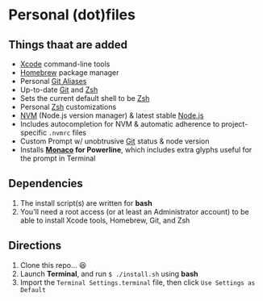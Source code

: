 # Personal (dot)files

## Things thaat are added
* [Xcode](https://developer.apple.com/xcode/) command-line tools
* [Homebrew](http://brew.sh/) package manager
* Personal [Git Aliases](https://git-scm.com/book/en/v2/Git-Basics-Git-Aliases)
* Up-to-date [Git](https://git-scm.com/) and [Zsh](http://www.zsh.org/)
* Sets the current default shell to be [Zsh](http://www.zsh.org/)
* Personal [Zsh](http://www.zsh.org/) customizations
* [NVM](https://github.com/creationix/nvm) (Node.js version manager) & latest stable [Node.js](https://nodejs.org/)
* Includes autocompletion for NVM & automatic adherence to project-specific `.nvmrc` files
* Custom Prompt w/ unobtrusive [Git](https://git-scm.com/) status & node version
* Installs **[Monaco](https://en.wikipedia.org/wiki/Monaco_(typeface)) for Powerline**, which includes extra glyphs useful for the prompt in Terminal

## Dependencies
1. The install script(s) are written for **bash**
2. You'll need a root access (or at least an Administrator account) to be able to install Xcode tools, Homebrew, Git, and Zsh

## Directions
1. Clone this repo… 😆
2. Launch **Terminal**, and run `$ ./install.sh` using **bash**
3. Import the `Terminal Settings.terminal` file, then click `Use Settings as Default`
